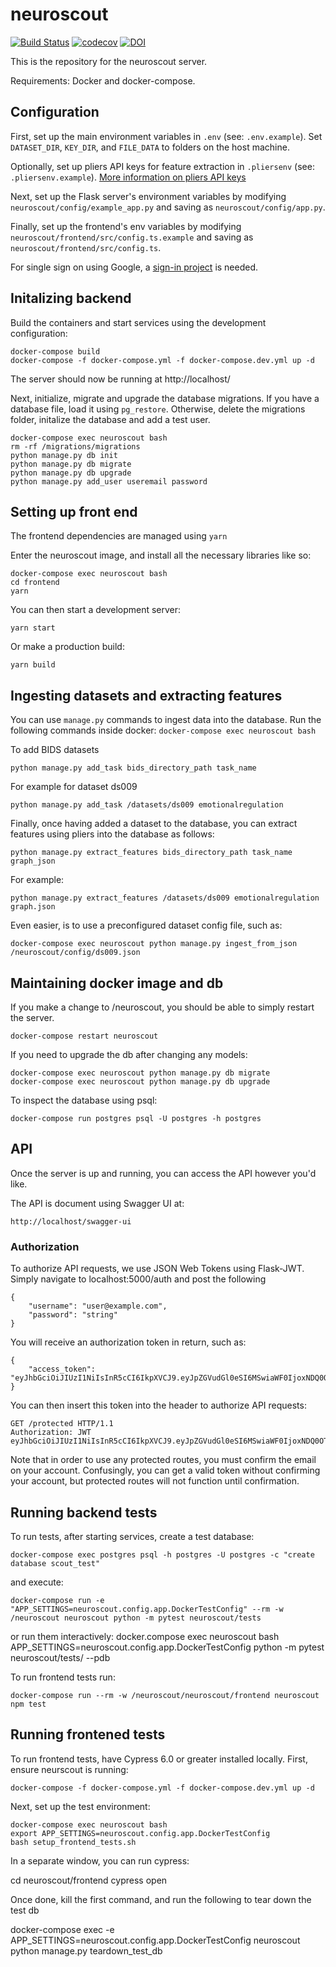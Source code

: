 # neuroscout

[![Build Status](https://travis-ci.com/PsychoinformaticsLab/neuroscout.svg?token=mytABRBRnBitJJpBpMxh&branch=master)](https://travis-ci.com/PsychoinformaticsLab/neuroscout)
[![codecov](https://codecov.io/gh/neuroscout/neuroscout/branch/master/graph/badge.svg)](https://codecov.io/gh/neuroscout/neuroscout)
[![DOI](https://zenodo.org/badge/68325864.svg)](https://zenodo.org/badge/latestdoi/68325864)



This is the repository for the neuroscout server.

Requirements: Docker and docker-compose.

## Configuration
First, set up the main environment variables in `.env` (see: `.env.example`).
Set `DATASET_DIR`, `KEY_DIR`, and `FILE_DATA` to folders on the host machine.

Optionally, set up pliers API keys for feature extraction in `.pliersenv` (see: `.pliersenv.example`).
[More information on pliers API keys](http://tyarkoni.github.io/pliers/installation.html#api-keys)

Next, set up the Flask server's environment variables by modifying `neuroscout/config/example_app.py`
and saving as `neuroscout/config/app.py`.

Finally, set up the frontend's env variables by modifying `neuroscout/frontend/src/config.ts.example`
and saving as `neuroscout/frontend/src/config.ts`.

For single sign on using Google, a [sign-in project](https://developers.google.com/identity/sign-in/web/sign-in) is needed.


## Initalizing backend
Build the containers and start services using the development configuration:

    docker-compose build
    docker-compose -f docker-compose.yml -f docker-compose.dev.yml up -d

The server should now be running at http://localhost/

Next, initialize, migrate and upgrade the database migrations.
If you have a database file, load it using `pg_restore`. Otherwise, delete the migrations folder,
initalize the database and add a test user.

    docker-compose exec neuroscout bash
    rm -rf /migrations/migrations
    python manage.py db init
    python manage.py db migrate
    python manage.py db upgrade
    python manage.py add_user useremail password

## Setting up front end
The frontend dependencies are managed using `yarn`

Enter the neuroscout image, and install all the necessary libraries like so:

    docker-compose exec neuroscout bash
    cd frontend
    yarn

You can then start a development server:

    yarn start

Or make a production build:

    yarn build

## Ingesting datasets and extracting features
You can use `manage.py` commands to ingest data into the database.
Run the following commands inside docker: `docker-compose exec neuroscout bash`

To add BIDS datasets

    python manage.py add_task bids_directory_path task_name

For example for dataset ds009

    python manage.py add_task /datasets/ds009 emotionalregulation

Finally, once having added a dataset to the database, you can extract features
  using pliers into the database as follows:

    python manage.py extract_features bids_directory_path task_name graph_json

For example:

    python manage.py extract_features /datasets/ds009 emotionalregulation graph.json


Even easier, is to use a preconfigured dataset config file, such as:

    docker-compose exec neuroscout python manage.py ingest_from_json /neuroscout/config/ds009.json

## Maintaining docker image and db
If you make a change to /neuroscout, you should be able to simply restart the server.

    docker-compose restart neuroscout

If you need to upgrade the db after changing any models:

    docker-compose exec neuroscout python manage.py db migrate
    docker-compose exec neuroscout python manage.py db upgrade

To inspect the database using psql:

    docker-compose run postgres psql -U postgres -h postgres

## API
Once the server is up and running, you can access the API however you'd like.

The API is document using Swagger UI at:

    http://localhost/swagger-ui

### Authorization
To authorize API requests, we use JSON Web Tokens using Flask-JWT. Simply navigate to localhost:5000/auth and post the following

    {
        "username": "user@example.com",
        "password": "string"
    }

You will receive an authorization token in return, such as:

    {
        "access_token": "eyJhbGciOiJIUzI1NiIsInR5cCI6IkpXVCJ9.eyJpZGVudGl0eSI6MSwiaWF0IjoxNDQ0OTE3NjQwLCJuYmYiOjE0NDQ5MTc2NDAsImV4cCI6MTQ0NDkxNzk0MH0.KPmI6WSjRjlpzecPvs3q_T3cJQvAgJvaQAPtk1abC_E"
    }

You can then insert this token into the header to authorize API requests:

    GET /protected HTTP/1.1
    Authorization: JWT eyJhbGciOiJIUzI1NiIsInR5cCI6IkpXVCJ9.eyJpZGVudGl0eSI6MSwiaWF0IjoxNDQ0OTE3NjQwLCJuYmYiOjE0NDQ5MTc2NDAsImV4cCI6MTQ0NDkxNzk0MH0.KPmI6WSjRjlpzecPvs3q_T3cJQvAgJvaQAPtk1abC_E

Note that in order to use any protected routes, you must confirm the email on your account. Confusingly, you can get a valid token without confirming your account, but protected routes will not function until confirmation.


## Running backend tests
To run tests, after starting services, create a test database:

    docker-compose exec postgres psql -h postgres -U postgres -c "create database scout_test"

and execute:

    docker-compose run -e "APP_SETTINGS=neuroscout.config.app.DockerTestConfig" --rm -w /neuroscout neuroscout python -m pytest neuroscout/tests

or run them interactively:
    docker.compose exec neuroscout bash
    APP_SETTINGS=neuroscout.config.app.DockerTestConfig python -m pytest neuroscout/tests/ --pdb

To run frontend tests run:

    docker-compose run --rm -w /neuroscout/neuroscout/frontend neuroscout npm test

## Running frontened tests
To run frontend tests, have Cypress 6.0 or greater installed locally.
First, ensure neurscout is running:

    docker-compose -f docker-compose.yml -f docker-compose.dev.yml up -d

Next, set up the test environment:

    docker-compose exec neuroscout bash
    export APP_SETTINGS=neuroscout.config.app.DockerTestConfig
    bash setup_frontend_tests.sh

In a separate window, you can run cypress:

   cd neuroscout/frontend
   cypress open

Once done, kill the first command, and run the following to tear down the test db

   docker-compose exec -e APP_SETTINGS=neuroscout.config.app.DockerTestConfig neuroscout python manage.py teardown_test_db

